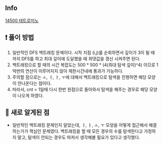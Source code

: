 ## Info
<a href="https://www.acmicpc.net/problem/14500" rel="nofollow">14500 테트로미노</a>

## ❗ 풀이 방법

1. 일반적인 DFS 백트래킹 문제이다. 시작 지점 (i,j)를 순회하면서 깊이가 3이 될 때 까지 DFS를 하고 최대 깊이에 도달했을 때 최댓값을 갱신 시켜주면 된다.
2. 백트래킹으로 할 때의 시간 복잡도는 500 * 500 * (4(최대 탐색 깊이)^4) 이므로 1억번의 연산이 이루어지지 않아 제한시간내에 통과가 가능하다.
3. 주의할 점으로는 ㅗ, ㅓ, ㅏ, ㅜ에 대해서 백트래킹으로 탐색을 진행하면 해당 모양이 안나온다는 점이다.
4. 따라서, cnt = 1일때 다시 한번 원점으로 돌아와서 탐색을 해주는 경우로 해당 모양이 나오게 하였다.


## 🙂 새로 알게된 점
* 일반적인 백트래킹 문제인지 알았는데, ㅓ, ㅏ, ㅗ, ㅜ 모양을 어떻게 접근해서 해결하는가가 핵심인 문제였다. 백트래킹을 할 때 모든 경우의 수를 탐색한다고 가정하지 말고, 탐색이 안되는 경우도 따져서 생각해볼 필요가 있다고 생각했다.
